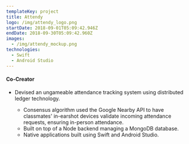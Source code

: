 ```yaml
---
templateKey: project
title: Attendy
logo: /img/attendy_logo.png
startDate: 2018-09-01T05:09:42.946Z
endDate: 2018-09-30T05:09:42.960Z
images:
  - /img/attendy_mockup.png
technologies:
  - Swift
  - Android Studio
---
```

#### Co-Creator

* Devised an ungameable attendance tracking system using distributed ledger technology.

  * Consensus algorithm used the Google Nearby API to have classmates' in-earshot devices validate incoming attendance requests, ensuring in-person attendance.
  * Built on top of a Node backend managing a MongoDB database.
  * Native applications built using Swift and Android Studio.